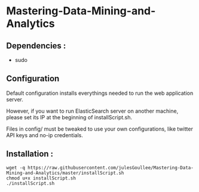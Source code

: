 # Mastering-Data-Mining-and-Analytics

## Dependencies : 
- sudo

## Configuration
Default configuration installs everythings needed to run the web application server.

However, if you want to run ElasticSearch server on another machine, please set its IP at the beginning of installScript.sh.

Files in config/ must be tweaked to use your own configurations, like twitter API keys and no-ip credentials.
## Installation :

```
wget -q https://raw.githubusercontent.com/julesGoullee/Mastering-Data-Mining-and-Analytics/master/installScript.sh
chmod u+x installScript.sh
./installScript.sh
```
